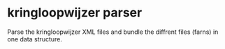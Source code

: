 # kringloopwijzer parser

Parse the kringloopwijzer XML files and bundle the diffrent files (farns) in one data structure.


